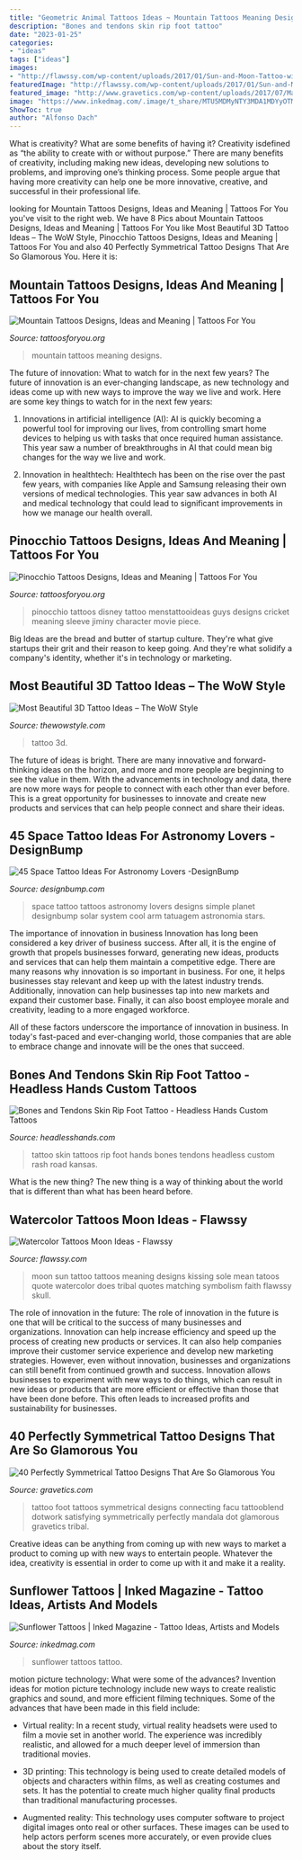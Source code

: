 ```yaml
---
title: "Geometric Animal Tattoos Ideas ~ Mountain Tattoos Meaning Designs"
description: "Bones and tendons skin rip foot tattoo"
date: "2023-01-25"
categories:
- "ideas"
tags: ["ideas"]
images:
- "http://flawssy.com/wp-content/uploads/2017/01/Sun-and-Moon-Tattoo-with-Quote.jpg"
featuredImage: "http://flawssy.com/wp-content/uploads/2017/01/Sun-and-Moon-Tattoo-with-Quote.jpg"
featured_image: "http://www.gravetics.com/wp-content/uploads/2017/07/Marvellous-Dot-Work-Identical-Tattoos.jpg"
image: "https://www.inkedmag.com/.image/t_share/MTU5MDMyNTY3MDA1MDYyOTM2/fe9d99c4197c232174844df1b84e69c2.jpg"
ShowToc: true
author: "Alfonso Dach"
---
```



What is creativity? What are some benefits of having it?
Creativity isdefined as “the ability to create with or without purpose.” There are many benefits of creativity, including making new ideas, developing new solutions to problems, and improving one’s thinking process. Some people argue that having more creativity can help one be more innovative, creative, and successful in their professional life.

	

		
looking for Mountain Tattoos Designs, Ideas and Meaning | Tattoos For You you've visit to the right web. We have 8 Pics about Mountain Tattoos Designs, Ideas and Meaning | Tattoos For You like Most Beautiful 3D Tattoo Ideas – The WoW Style, Pinocchio Tattoos Designs, Ideas and Meaning | Tattoos For You and also 40 Perfectly Symmetrical Tattoo Designs That Are So Glamorous You. Here it is:
		
    
## Mountain Tattoos Designs, Ideas And Meaning | Tattoos For You

<img loading=lazy src="https://www.tattoosforyou.org/wp-content/uploads/2016/05/Mountain-Tattoos.jpg" onerror="this.onerror=null;this.src='https://tse2.mm.bing.net/th?id=OIP.cVexk71zmSXMzuauNEnTeQHaLH&amp;pid=15.1';" alt="Mountain Tattoos Designs, Ideas and Meaning | Tattoos For You">

_Source: tattoosforyou.org_

>mountain tattoos meaning designs. 

	

The future of innovation: What to watch for in the next few years?
The future of innovation is an ever-changing landscape, as new technology and ideas come up with new ways to improve the way we live and work. Here are some key things to watch for in the next few years: 
1. Innovations in artificial intelligence (AI): AI is quickly becoming a powerful tool for improving our lives, from controlling smart home devices to helping us with tasks that once required human assistance. This year saw a number of breakthroughs in AI that could mean big changes for the way we live and work. 

2. Innovation in healthtech: Healthtech has been on the rise over the past few years, with companies like Apple and Samsung releasing their own versions of medical technologies. This year saw advances in both AI and medical technology that could lead to significant improvements in how we manage our health overall. 


    
## Pinocchio Tattoos Designs, Ideas And Meaning | Tattoos For You

<img loading=lazy src="https://www.tattoosforyou.org/wp-content/uploads/2016/03/Pinocchio-Tattoos.jpg" onerror="this.onerror=null;this.src='https://tse4.mm.bing.net/th?id=OIP.i6Dw7YBc9BJtVHRAj4ty4AHaJ4&amp;pid=15.1';" alt="Pinocchio Tattoos Designs, Ideas and Meaning | Tattoos For You">

_Source: tattoosforyou.org_

>pinocchio tattoos disney tattoo menstattooideas guys designs cricket meaning sleeve jiminy character movie piece. 

	

Big Ideas are the bread and butter of startup culture. They're what give startups their grit and their reason to keep going. And they're what solidify a company's identity, whether it's in technology or marketing.

    
## Most Beautiful 3D Tattoo Ideas – The WoW Style

<img loading=lazy src="http://thewowstyle.com/wp-content/uploads/2014/11/27.jpg" onerror="this.onerror=null;this.src='https://tse3.mm.bing.net/th?id=OIP._SEodf4dGpJ0akykLd5D_gHaK4&amp;pid=15.1';" alt="Most Beautiful 3D Tattoo Ideas – The WoW Style">

_Source: thewowstyle.com_

>tattoo 3d. 

	

The future of ideas is bright. There are many innovative and forward-thinking ideas on the horizon, and more and more people are beginning to see the value in them. With the advancements in technology and data, there are now more ways for people to connect with each other than ever before. This is a great opportunity for businesses to innovate and create new products and services that can help people connect and share their ideas.

    
## 45 Space Tattoo Ideas For Astronomy Lovers -DesignBump

<img loading=lazy src="http://designbump.com/wp-content/uploads/2014/12/space-star-tattoos-13.jpg" onerror="this.onerror=null;this.src='https://tse4.mm.bing.net/th?id=OIP.il5TJf9rjzD8QUTxFJzZ5AHaNJ&amp;pid=15.1';" alt="45 Space Tattoo Ideas For Astronomy Lovers -DesignBump">

_Source: designbump.com_

>space tattoo tattoos astronomy lovers designs simple planet designbump solar system cool arm tatuagem astronomia stars. 

	

The importance of innovation in business
Innovation has long been considered a key driver of business success. After all, it is the engine of growth that propels businesses forward, generating new ideas, products and services that can help them maintain a competitive edge.
There are many reasons why innovation is so important in business. For one, it helps businesses stay relevant and keep up with the latest industry trends. Additionally, innovation can help businesses tap into new markets and expand their customer base. Finally, it can also boost employee morale and creativity, leading to a more engaged workforce.

All of these factors underscore the importance of innovation in business. In today's fast-paced and ever-changing world, those companies that are able to embrace change and innovate will be the ones that succeed.

    
## Bones And Tendons Skin Rip Foot Tattoo - Headless Hands Custom Tattoos

<img loading=lazy src="https://headlesshands.com/wp-content/uploads/2017/12/footriptattoo.jpg" onerror="this.onerror=null;this.src='https://tse2.mm.bing.net/th?id=OIP.qfvS9slZDrmnUiDhRj4GeQHaMa&amp;pid=15.1';" alt="Bones and Tendons Skin Rip Foot Tattoo - Headless Hands Custom Tattoos">

_Source: headlesshands.com_

>tattoo skin tattoos rip foot hands bones tendons headless custom rash road kansas. 

	

What is the new thing?
The new thing is a way of thinking about the world that is different than what has been heard before.

    
## Watercolor Tattoos Moon Ideas - Flawssy

<img loading=lazy src="http://flawssy.com/wp-content/uploads/2017/01/Sun-and-Moon-Tattoo-with-Quote.jpg" onerror="this.onerror=null;this.src='https://tse3.mm.bing.net/th?id=OIP.Lzdl337t3Oo1wfN-XZYkiwHaJ3&amp;pid=15.1';" alt="Watercolor Tattoos Moon Ideas - Flawssy">

_Source: flawssy.com_

>moon sun tattoo tattoos meaning designs kissing sole mean tatoos quote watercolor does tribal quotes matching symbolism faith flawssy skull. 

	

The role of innovation in the future:
The role of innovation in the future is one that will be critical to the success of many businesses and organizations. Innovation can help increase efficiency and speed up the process of creating new products or services. It can also help companies improve their customer service experience and develop new marketing strategies.
However, even without innovation, businesses and organizations can still benefit from continued growth and success. Innovation allows businesses to experiment with new ways to do things, which can result in new ideas or products that are more efficient or effective than those that have been done before. This often leads to increased profits and sustainability for businesses.

    
## 40 Perfectly Symmetrical Tattoo Designs That Are So Glamorous You

<img loading=lazy src="http://www.gravetics.com/wp-content/uploads/2017/07/Marvellous-Dot-Work-Identical-Tattoos.jpg" onerror="this.onerror=null;this.src='https://tse3.mm.bing.net/th?id=OIP.FaA9_ZxkgISY7EwMRf2UpgHaIi&amp;pid=15.1';" alt="40 Perfectly Symmetrical Tattoo Designs That Are So Glamorous You">

_Source: gravetics.com_

>tattoo foot tattoos symmetrical designs connecting facu tattooblend dotwork satisfying symmetrically perfectly mandala dot glamorous gravetics tribal. 

	

Creative ideas can be anything from coming up with new ways to market a product to coming up with new ways to entertain people. Whatever the idea, creativity is essential in order to come up with it and make it a reality.

    
## Sunflower Tattoos | Inked Magazine - Tattoo Ideas, Artists And Models

<img loading=lazy src="https://www.inkedmag.com/.image/t_share/MTU5MDMyNTY3MDA1MDYyOTM2/fe9d99c4197c232174844df1b84e69c2.jpg" onerror="this.onerror=null;this.src='https://tse1.mm.bing.net/th?id=OIP.kUD4OmaXf_Pv7DiUQ5d0YgHaLM&amp;pid=15.1';" alt="Sunflower Tattoos | Inked Magazine - Tattoo Ideas, Artists and Models">

_Source: inkedmag.com_

>sunflower tattoos tattoo. 

	

motion picture technology: What were some of the advances?
Invention ideas for motion picture technology include new ways to create realistic graphics and sound, and more efficient filming techniques. Some of the advances that have been made in this field include: 
- Virtual reality: In a recent study, virtual reality headsets were used to film a movie set in another world. The experience was incredibly realistic, and allowed for a much deeper level of immersion than traditional movies. 

- 3D printing: This technology is being used to create detailed models of objects and characters within films, as well as creating costumes and sets. It has the potential to create much higher quality final products than traditional manufacturing processes. 

- Augmented reality: This technology uses computer software to project digital images onto real or other surfaces. These images can be used to help actors perform scenes more accurately, or even provide clues about the story itself.


